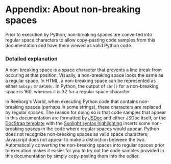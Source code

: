 # Appendix: About non-breaking spaces

Prior to execution by Python, non-breaking spaces are converted into regular space characters
to allow copy-pasting code samples from this documentation and have them
viewed as valid Python code.

### Detailed explanation

A non-breaking space is a space character that prevents a line break from
occuring at that position. Visually, a non-breaking space looks the same
as a regular space. In HTML, a non-breaking space can be represented as
either `&nbsp;` or `&#160;`. In Python, the output of `chr()` for a
non-breaking space is 160, whereas it is 32 for a regular space character.

In Reeborg's World, when executing Python code that contains non-breaking spaces
(perhaps in some strings), these characters are replaced by regular spaces.
The reason for doing so is that code samples that appear in this
documentation are formatted by [JSDoc](http://usejsdoc.org/) and either
JSDoc itself, or the [DocStrap template](https://github.com/docstrap/docstrap)
with the [Sunlight syntax highlighting](http://sunlightjs.com/)
inserts some non-breaking spaces in the code where regular spaces would appear.
Python does not recognize non-breaking spaces as valid space characters;
Javascript does not appear to make a distinction between the two.
Automatically converting the non-breaking spaces into regular spaces prior to
execution makes it easier for you to try out the code samples provided in this
documentation by simply copy-pasting them into the editor.
